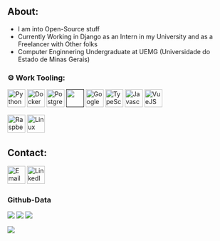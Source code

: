 

## About:

- I am into Open-Source stuff
- Currently Working in Django as an Intern in my University and as a Freelancer with Other folks
- Computer Enginnering Undergraduate at UEMG (Universidade do Estado de Minas Gerais)

### ⚙️ Work Tooling:

<a href="https://www.python.org/" target="_blank"><img src="https://www.vectorlogo.zone/logos/python/python-icon.svg" alt="Python" width="40" height="40" /></a>
<a href="https://www.docker.com/" target="_blank"><img src="https://www.vectorlogo.zone/logos/docker/docker-icon.svg" alt="Docker" width="40" height="40" /></a>
<a href="https://www.postgresql.org/" target="_blank"><img src="https://www.vectorlogo.zone/logos/postgresql/postgresql-icon.svg" alt="PostgreSQL" width="40" height="40" /></a>
<a href="" target="_blank"><img src="https://www.vectorlogo.zone/logos/djangoproject/djangoproject-icon.svg" width="40" height="40"/></a>
<a href="https://cloud.google.com/" target="_blank"><img src="https://www.vectorlogo.zone/logos/google_cloud/google_cloud-icon.svg" alt="Google Cloud" width="40" height="40" /></a>
<a href="https://www.typescriptlang.org/" target="_blank"><img src="https://www.vectorlogo.zone/logos/typescriptlang/typescriptlang-icon.svg" alt="TypeScript" width="40" height="40" /></a>
<a href="https://developer.mozilla.org/pt-BR/docs/Web/JavaScript" target="_blank"><img src="https://www.vectorlogo.zone/logos/javascript/javascript-icon.svg" alt="Javascript" width="40" height="40" /></a>
<a href="https://www.vuejs.org/" target="_blank"><img src="https://www.vectorlogo.zone/logos/vuejs/vuejs-icon.svg" alt="VueJS" width="40" height="40" /></a>

<a href="https://www.raspberrypi.org/" target="_blank"><img src="https://www.vectorlogo.zone/logos/raspberrypi/raspberrypi-icon.svg" alt="Raspberry Pi" width="40" height="40" /></a>
<a href="https://www.kernel.org/" target="_blank"><img src="https://www.vectorlogo.zone/logos/linux/linux-icon.svg" alt="Linux" width="40" height="40" /></a>


## Contact:


<a href="mailto:devlemosjose@gmail.com"><img src="https://www.vectorlogo.zone/logos/gmail/gmail-icon.svg" alt="Email" width="40" height="40" /></a>
<a href="https://www.linkedin.com/in/lemosjose/" target="_blank"><img src="https://www.vectorlogo.zone/logos/linkedin/linkedin-icon.svg" alt="LinkedIn" width="40" height="40" /></a>

### Github-Data 

![](https://github-profile-summary-cards.vercel.app/api/cards/profile-details?username=lemosjose&theme=github)
![](https://github-profile-summary-cards.vercel.app/api/cards/repos-per-language?username=lemosjose&theme=github)
![](https://github-profile-summary-cards.vercel.app/api/cards/stats?username=lemosjose&theme=github)


![](https://komarev.com/ghpvc/?username=lemosjose)























